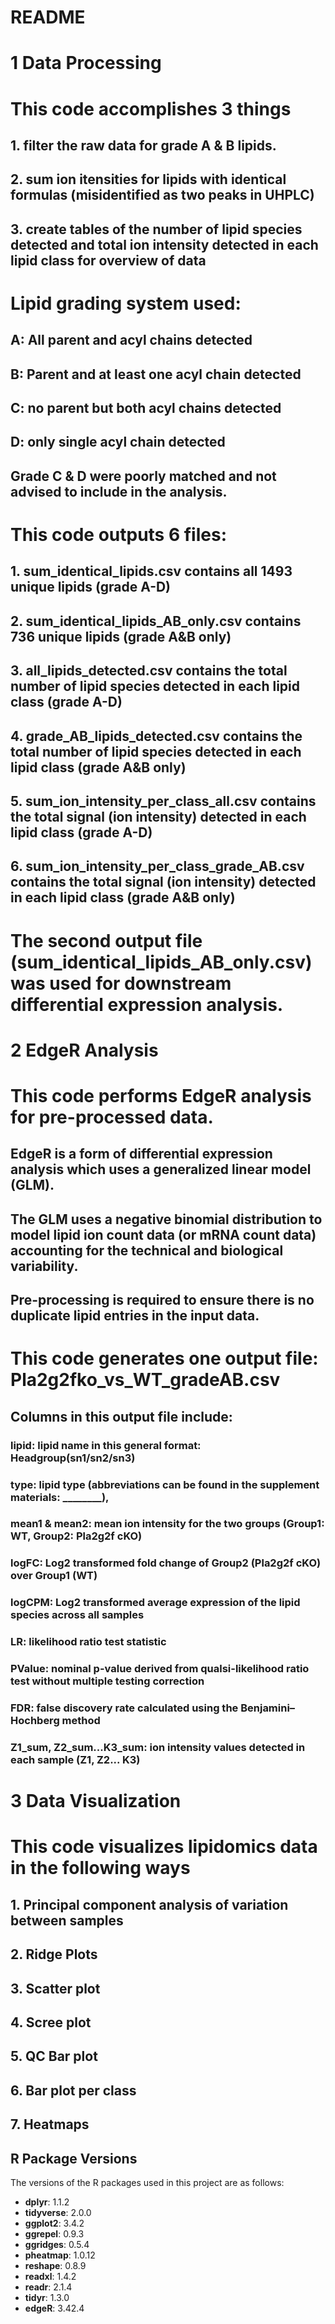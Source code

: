 # README

# 1 Data Processing

# This code accomplishes 3 things
## 1. filter the raw data for grade A & B lipids. 
## 2. sum ion itensities for lipids with identical formulas (misidentified as two peaks in UHPLC)
## 3. create tables of the number of lipid species detected and total ion intensity detected in each lipid class for overview of data

# Lipid grading system used:
## A: All parent and acyl chains detected
## B: Parent and at least one acyl chain detected
## C: no parent but both acyl chains detected
## D: only single acyl chain detected
## Grade C & D were poorly matched and not advised to include in the analysis.

# This code outputs 6 files:
## 1. sum_identical_lipids.csv contains all 1493 unique lipids (grade A-D)
## 2. sum_identical_lipids_AB_only.csv contains 736 unique lipids (grade A&B only)
## 3. all_lipids_detected.csv contains the total number of lipid species detected in each lipid class (grade A-D)
## 4. grade_AB_lipids_detected.csv contains the total number of lipid species detected in each lipid class (grade A&B only)
## 5. sum_ion_intensity_per_class_all.csv contains the total signal (ion intensity) detected in each lipid class (grade A-D)
## 6. sum_ion_intensity_per_class_grade_AB.csv contains the total signal (ion intensity) detected in each lipid class (grade A&B only)

# The second output file (sum_identical_lipids_AB_only.csv) was used for downstream differential expression analysis. 

# 2 EdgeR Analysis
# This code performs EdgeR analysis for pre-processed data.
## EdgeR is a form of differential expression analysis which uses a generalized linear model (GLM). 
## The GLM uses a negative binomial distribution to model lipid ion count data (or mRNA count data) accounting for the technical and biological variability. 

## Pre-processing is required to ensure there is no duplicate lipid entries in the input data. 

# This code generates one output file: Pla2g2fko_vs_WT_gradeAB.csv
## Columns in this output file include:
### lipid: lipid name in this general format: Headgroup(sn1/sn2/sn3)
### type: lipid type (abbreviations can be found in the supplement materials: ________), 
### mean1 & mean2: mean ion intensity for the two groups (Group1: WT, Group2: Pla2g2f cKO)
### logFC: Log2 transformed fold change of Group2 (Pla2g2f cKO) over Group1 (WT)
### logCPM: Log2 transformed average expression of the lipid species across all samples
### LR: likelihood ratio test statistic
### PValue: nominal p-value derived from qualsi-likelihood ratio test without multiple testing correction
### FDR: false discovery rate calculated using the Benjamini–Hochberg method
### Z1_sum, Z2_sum...K3_sum: ion intensity values detected in each sample (Z1, Z2... K3)

# 3 Data Visualization 

# This code visualizes lipidomics data in the following ways
## 1. Principal component analysis of variation between samples
## 2. Ridge Plots
## 3. Scatter plot
## 4. Scree plot
## 5. QC Bar plot
## 6. Bar plot per class
## 7. Heatmaps


## R Package Versions

The versions of the R packages used in this project are as follows:

- **dplyr**: 1.1.2
- **tidyverse**: 2.0.0
- **ggplot2**: 3.4.2
- **ggrepel**: 0.9.3
- **ggridges**: 0.5.4
- **pheatmap**: 1.0.12
- **reshape**: 0.8.9
- **readxl**: 1.4.2
- **readr**: 2.1.4
- **tidyr**: 1.3.0
- **edgeR**: 3.42.4